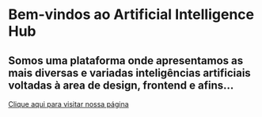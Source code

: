 # Bem-vindos ao Artificial Intelligence Hub

## Somos uma plataforma onde apresentamos as mais diversas e variadas inteligências artificiais voltadas à area de design, frontend e afins...

<a href="https://brucedicksonn.github.io/ArtificialIntelligenceHub/" target="_blank">Clique aqui para visitar nossa página</a>
